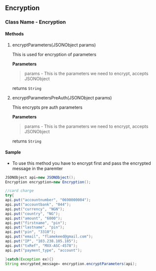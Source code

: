 ## Encryption

### Class Name - Encryption

#### Methods
1. encryptParameters(JSONObject params)

    This is used for encryption of parameters

    **Parameters**
    
    >params - This is the  parameters we need to encrypt, accepts JSONObject

    returns `String`

2. encryptParametersPreAuth(JSONObject params)
    
    This encrypts pre auth parameters
    
    **Parameters**
    
    >params - This is the  parameters we need to encrypt, accepts JSONObject
    
    returns `String`
    
    
 
 
#### Sample

- To use this method you have to encrypt first and pass the encrypted message in the paremter

```java
JSONObject api=new JSONObject();
Encryption encryption=new Encryption();

//card charge
try{
api.put("accountnumber", "0690000004");
api.put("accountbank", "044");
api.put("currency", "NGN");
api.put("country", "NG");
api.put("amount", "6000");
api.put("firstname", "pin");
api.put("lastname", "pin");
api.put("pin", "3310");
api.put("email", "flamekeed@gmail.com");
api.put("IP", "103.238.105.185");
api.put("txRef", "MXX-ASC-4578");
api.put("payment_type", "account");

}catch(Exception ex){}
String encrypted_message= encryption.encryptParameters(api);

```

